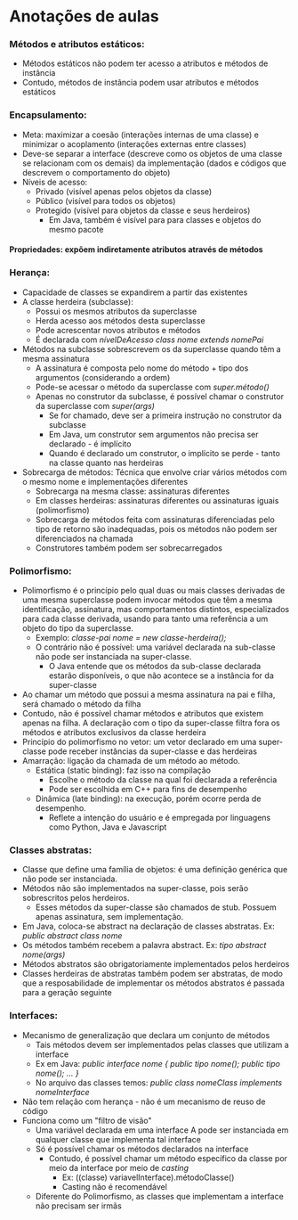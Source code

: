 # Anotações de aulas
 
### Métodos e atributos estáticos:
 
- Métodos estáticos não podem ter acesso a atributos e métodos de instância
- Contudo, métodos de instância podem usar atributos e métodos estáticos

### Encapsulamento: 
 
- Meta: maximizar a coesão (interações internas de uma classe) e minimizar o acoplamento (interações externas entre classes)
- Deve-se separar a interface (descreve como os objetos de uma classe se relacionam com os demais) da implementação (dados e códigos que descrevem o comportamento do objeto)
- Níveis de acesso:
  - Privado (visível apenas pelos objetos da classe)
  - Público (visível para todos os objetos)
  - Protegido (visível para objetos da classe e seus herdeiros)
    - Em Java, também é visível para para classes e objetos do mesmo pacote
 
 #### Propriedades: expõem indiretamente atributos através de métodos

### Herança:

- Capacidade de classes se expandirem a partir das existentes
- A classe herdeira (subclasse):
  - Possui os mesmos atributos da superclasse
  - Herda acesso aos métodos desta superclasse
  - Pode acrescentar novos atributos e métodos
  - É declarada com *nívelDeAcesso class nome extends nomePai*
- Métodos na subclasse sobrescrevem os da superclasse quando têm a mesma assinatura
  - A assinatura é composta pelo nome do método + tipo dos argumentos (considerando a ordem)
  - Pode-se acessar o método da superclasse com *super.método()*
  - Apenas no construtor da subclasse, é possível chamar o construtor da superclasse com *super(args)*
     - Se for chamado, deve ser a primeira instrução no construtor da subclasse
     - Em Java, um construtor sem argumentos não precisa ser declarado - é implícito
     - Quando é declarado um construtor, o implícito se perde - tanto na classe quanto nas herdeiras
 - Sobrecarga de métodos: Técnica que envolve criar vários métodos com o mesmo nome e implementações diferentes
   - Sobrecarga na mesma classe: assinaturas diferentes
   - Em classes herdeiras: assinaturas diferentes ou assinaturas iguais (polimorfismo)
   - Sobrecarga de métodos feita com assinaturas diferenciadas pelo tipo de retorno são inadequadas, pois os métodos não podem ser diferenciados na chamada
   - Construtores também podem ser sobrecarregados
  
### Polimorfismo:

 - Polimorfismo é o princípio pelo qual duas ou mais classes derivadas de uma mesma superclasse podem invocar métodos que têm a mesma identificação, assinatura, mas  comportamentos distintos, especializados para cada classe derivada, usando para tanto uma referência a um objeto do tipo da superclasse.
   - Exemplo: *classe-pai nome = new classe-herdeira();*
   - O contrário não é possível: uma variável declarada na sub-classe não pode ser instanciada na super-classe. 
     - O Java entende que os métodos da sub-classe declarada estarão disponíveis, o que não acontece se a instância for da super-classe
 - Ao chamar um método que possui a mesma assinatura na pai e filha, será chamado o método da filha
 - Contudo, não é possível chamar métodos e atributos que existem apenas na filha. A declaração com o tipo da super-classe filtra fora os métodos e atributos exclusivos da classe herdeira
 - Princípio do polimorfismo no vetor: um vetor declarado em uma super-classe pode receber instâncias da super-classe e das herdeiras
 - Amarração: ligação da chamada de um método ao método.
   - Estática (static binding): faz isso na compilação
     - Escolhe o método da classe na qual foi declarada a referência
     - Pode ser escolhida em C++ para fins de desempenho
   - Dinâmica (late binding): na execução, porém ocorre perda de desempenho.
     - Reflete a intenção do usuário e é empregada por linguagens como Python, Java e Javascript

### Classes abstratas:

  - Classe que define uma família de objetos: é uma definição genérica que não pode ser instanciada. 
  - Métodos não são implementados na super-classe, pois serão sobrescritos pelos herdeiros.
    - Esses métodos da super-classe são chamados de stub. Possuem apenas assinatura, sem implementação.
  - Em Java, coloca-se abstract na declaração de classes abstratas. Ex: *public abstract class nome*
  - Os métodos também recebem a palavra abstract. Ex: *tipo abstract nome(args)*
  - Métodos abstratos são obrigatoriamente implementados pelos herdeiros
  - Classes herdeiras de abstratas também podem ser abstratas, de modo que a resposabilidade de implementar os métodos abstratos é passada para a geração seguinte

### Interfaces:

  - Mecanismo de generalização que declara um conjunto de métodos
    - Tais métodos devem ser implementados pelas classes que utilizam a interface
    - Ex em Java: *public interface nome {
                         public tipo nome();
                         public tipo nome();
                         ... }*
    - No arquivo das classes temos: *public class nomeClass implements nomeInterface*
  - Não tem relação com herança - não é um mecanismo de reuso de código
  - Funciona como um "filtro de visão"
    - Uma variável declarada em uma interface A pode ser instanciada em qualquer classe que implementa tal interface
    - Só é possível chamar os métodos declarados na interface
      - Contudo, é possível chamar um método específico da classe por meio da interface por meio de *casting*
        - Ex: ((classe) variavelInterface).métodoClasse()
        - Casting não é recomendável
    - Diferente do Polimorfismo, as classes que implementam a interface não precisam ser irmãs
